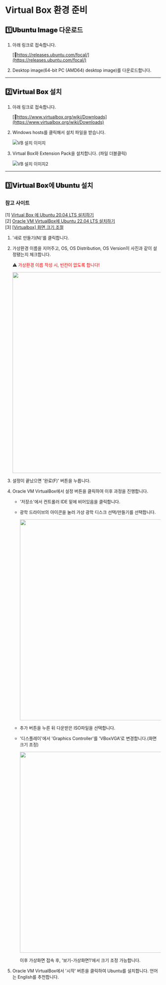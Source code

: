 # Virtual Box 환경 준비 

## <h2 style="font-weight: 900;">1️⃣Ubuntu Image 다운로드</h2>

1. 아래 링크로 접속합니다.  

    [🔗https://releases.ubuntu.com/focal/](https://releases.ubuntu.com/focal/)

2. Desktop image(64-bit PC (AMD64) desktop image)를 다운로드합니다.

---

## <h2 style="font-weight: 900;">2️⃣Virtual Box 설치</h2>

1. 아래 링크로 접속합니다.

    [🔗https://www.virtualbox.org/wiki/Downloads](https://www.virtualbox.org/wiki/Downloads)

2. Windows hosts를 클릭해서 설치 파일을 받습니다.

    ![VB 설치 이미지](https://img1.daumcdn.net/thumb/R1280x0/?scode=mtistory2&fname=https%3A%2F%2Fblog.kakaocdn.net%2Fdna%2FJa7Lw%2FbtsPgBdgBGu%2FAAAAAAAAAAAAAAAAAAAAAE_FAgxUpmvCgeyWlqDmJYX4Isc556c2Mr0Reqs71e0y%2Fimg.png%3Fcredential%3DyqXZFxpELC7KVnFOS48ylbz2pIh7yKj8%26expires%3D1759244399%26allow_ip%3D%26allow_referer%3D%26signature%3DfRRfwOmtXnV4wlA3mTNOBj%252BRH1I%253D)

3. Virtual Box와 Extension Pack을 설치합니다. (파일 더블클릭)

    ![VB 설치 이미지2](https://img1.daumcdn.net/thumb/R1280x0/?scode=mtistory2&fname=https%3A%2F%2Fblog.kakaocdn.net%2Fdna%2FcBm4jT%2FbtsPgZrwNGP%2FAAAAAAAAAAAAAAAAAAAAAEmNaIzFFsXBj5Z0hWZBRG41ZLEV8cvk8sPyZvAFBmnF%2Fimg.png%3Fcredential%3DyqXZFxpELC7KVnFOS48ylbz2pIh7yKj8%26expires%3D1759244399%26allow_ip%3D%26allow_referer%3D%26signature%3DBr7OcS4xTmljFH%252Fl%252BIKb0kRT1aU%253D)

---

## <h2 style="font-weight: 900;">3️⃣Virtual Box에 Ubuntu 설치</h2>

### 참고 사이트
[1] [Virtual Box 에 Ubuntu 20.04 LTS 설치하기](https://truelifer.medium.com/virtual-box-%EC%97%90-ubuntu-20-04-lts-%EC%84%A4%EC%B9%98%ED%95%98%EA%B8%B0-71ab044eb4f8)  
[2] [Oracle VM VirtualBox에 Ubuntu 22.04 LTS 설치하기](https://powerdeng.tistory.com/254)  
[3] [[Virtualbox] 화면 크기 조절](https://changun516.tistory.com/144)

1. '새로 만들기(N)'를 클릭합니다.
2. 가상환경 이름을 지어주고, OS, OS Distribution, OS Version이 사진과 같이 설정됐는지 체크합니다.  

    ⚠️ <span style="color: red;">가상환경 이름 작성 시, 빈칸이 없도록 합니다!</span>

    <img src="/ynu-wiki/images/ubuntu/install-1.png" width="650"/>

3. 설정이 끝났으면 '완료(F)' 버튼을 누릅니다. 
4. Oracle VM VirtualBox에서 설정 버튼을 클릭하여 이후 과정을 진행합니다.

    - '저장소'에서 컨트롤러 IDE 밑에 비어있음을 클릭합니다.
    - 광학 드라이브의 아이콘을 눌러 가상 광학 디스크 선택/만들기를 선택합니다.
            
        <img src="/ynu-wiki/images/ubuntu/install-2.png" width="650"/>

    - 추가 버튼을 누른 뒤 다운받은 ISO파일을 선택합니다.
    - '디스플레이'에서 'Graphics Controller'를 'VBoxVGA'로 변경합니다.(화면 크기 조정)  
         
        <img src="/ynu-wiki/images/ubuntu/install-3.png" width="650"/>

        이후 가상화면 접속 후, '보기-가상화면1’에서 크기 조정 가능합니다.  

5. Oracle VM VirtualBox에서 '시작' 버튼을 클릭하여 Ubuntu를 설치합니다. 언어는 English를 추천합니다.